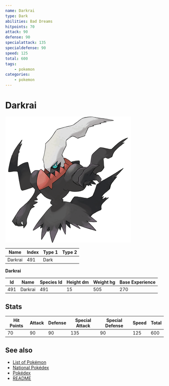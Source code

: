 ```yaml
---
name: Darkrai
type: Dark
abilities: Bad Dreams
hitpoints: 70
attack: 90
defense: 90
specialattack: 135
specialdefense: 90
speed: 125
total: 600
tags:
    - pokemon
categories:
    - pokemon
---
```


# Darkrai


![Darkrai](images/491.png)

| **Name** | **Index** | **Type 1** | **Type 2** |
|----|----|----|----|
| Darkrai | 491 | Dark  |  |

**Darkrai** 




| **Id** | **Name** | **Species Id** | **Height dm** | **Weight hg** | **Base Experience** |
|--------|----------|----------------|------------|------------|---------------------|
| 491 | Darkrai | 491 | 15 | 505 | 270 |



## Stats

| **Hit Points** | **Attack** | **Defense** | **Special Attack** | **Special Defense** | **Speed** | **Total** |
|----------------|------------|-------------|--------------------|---------------------|-----------|-----------|
| 70 | 90 | 90 | 135 | 90 | 125 | 600 |

## See also

- [List of Pokémon](../pokemon.md)
- [National Pokédex](../national_pokedex.md)
- [Pokédex](../pokedex.md)
- [README](../README.md)
